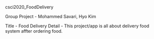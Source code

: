 csci2020_FoodDelivery

Group Project - Mohammed Savari, Hyo Kim 

Title - Food Delivery Detail - This project/app is all about delivery food system affter ordering food. 
